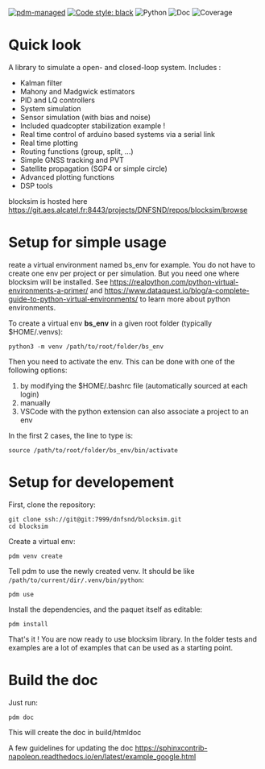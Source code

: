 [![pdm-managed](https://img.shields.io/badge/pdm-managed-blueviolet)](https://pdm.fming.dev)
[![Code style: black](https://img.shields.io/badge/code%20style-black-000000.svg)](https://github.com/psf/black)
![Python](https://img.shields.io/badge/python-3.8%7C3.9%7C3.10-green)
![Doc](build/htmldoc/doc_badge.svg)
![Coverage](build/htmldoc/cov_badge.svg)

# Quick look

A library to simulate a open- and closed-loop system. Includes :

-   Kalman filter
-   Mahony and Madgwick estimators
-   PID and LQ controllers
-   System simulation
-   Sensor simulation (with bias and noise)
-   Included quadcopter stabilization example !
-   Real time control of arduino based systems via a serial link
-   Real time plotting
-   Routing functions (group, split, \...)
-   Simple GNSS tracking and PVT
-   Satellite propagation (SGP4 or simple circle)
-   Advanced plotting functions
-   DSP tools

blocksim is hosted here https://git.aes.alcatel.fr:8443/projects/DNFSND/repos/blocksim/browse

# Setup for simple usage

reate a virtual environment named bs_env for example. You do not have to create one env per project or per simulation.
But you need one where blocksim will be installed.
See https://realpython.com/python-virtual-environments-a-primer/ and https://www.dataquest.io/blog/a-complete-guide-to-python-virtual-environments/ to learn more about python environments.

To create a virtual env **bs_env** in a given root folder (typically $HOME/.venvs):

    python3 -m venv /path/to/root/folder/bs_env

Then you need to activate the env. This can be done with one of the following options:

1. by modifying the $HOME/.bashrc file (automatically sourced at each login)
1. manually
1. VSCode with the python extension can also associate a project to an env

In the first 2 cases, the line to type is:

    source /path/to/root/folder/bs_env/bin/activate

# Setup for developement

First, clone the repository:

    git clone ssh://git@git:7999/dnfsnd/blocksim.git
    cd blocksim

Create a virtual env:

    pdm venv create

Tell pdm to use the newly created venv. It should be like `/path/to/current/dir/.venv/bin/python`:

    pdm use

Install the dependencies, and the paquet itself as editable:

    pdm install

That's it ! You are now ready to use blocksim library.
In the folder tests and examples are a lot of examples that can be used as a starting point.

# Build the doc

Just run:

    pdm doc

This will create the doc in build/htmldoc

A few guidelines for updating the doc
https://sphinxcontrib-napoleon.readthedocs.io/en/latest/example_google.html
